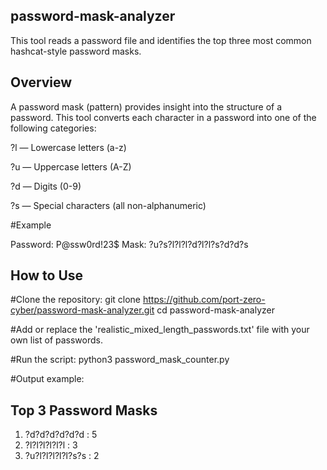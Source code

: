 ## password-mask-analyzer

This tool reads a password file and identifies the top three most common hashcat-style password masks.

## Overview

A password mask (pattern) provides insight into the structure of a password. This tool converts each character in a password into one of the following categories:

?l — Lowercase letters (a-z)

?u — Uppercase letters (A-Z)

?d — Digits (0-9)

?s — Special characters (all non-alphanumeric)

#Example

Password: P@ssw0rd!23$
Mask: ?u?s?l?l?l?d?l?l?s?d?d?s

## How to Use

#Clone the repository:
git clone https://github.com/port-zero-cyber/password-mask-analyzer.git
cd password-mask-analyzer

#Add or replace the 'realistic_mixed_length_passwords.txt' file with your own list of passwords.

#Run the script:
python3 password_mask_counter.py

#Output example:

Top 3 Password Masks
--------------------
1. ?d?d?d?d?d?d   : 5
2. ?l?l?l?l?l?l   : 3
3. ?u?l?l?l?l?l?s?s : 2
